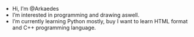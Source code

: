 - Hi, I’m @Arkaedes
- I’m interested in programming and drawing aswell.
- I’m currently learning Python mostly, buy I want to learn HTML format and C++ programming language.

<!---
Arkaedes/Arkaedes is a ✨ special ✨ repository because its `README.md` (this file) appears on your GitHub profile.
You can click the Preview link to take a look at your changes.
--->
